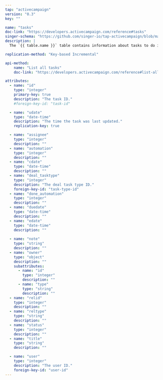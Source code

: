 ```yaml
---
tap: "activecampaign"
version: "0.3"
key: ""

name: "tasks"
doc-link: "https://developers.activecampaign.com/reference#tasks"
singer-schema: "https://github.com/singer-io/tap-activecampaign/blob/master/tap_activecampaign/schemas/tasks.json"
description: |
  The `{{ table.name }}` table contains information about tasks to do in your {{ integration.display_name }} account.

replication-method: "Key-based Incremental"

api-method:
    name: "List all tasks"
    doc-link: "https://developers.activecampaign.com/reference#list-all-tasks"

attributes:
  - name: "id"
    type: "integer"
    primary-key: true
    description: "The task ID."
    #foreign-key-id: "task-id"

  - name: "udate"
    type: "date-time"
    description: "The time the task was last updated."
    replication-key: true

  - name: "assignee"
    type: "integer"
    description: ""
  - name: "automation"
    type: "integer"
    description: ""
  - name: "cdate"
    type: "date-time"
    description: ""
  - name: "deal_tasktype"
    type: "integer"
    description: "The deal task type ID."
    foreign-key-id: "task-type-id"
  - name: "done_automation"
    type: "integer"
    description: ""
  - name: "duedate"
    type: "date-time"
    description: ""
  - name: "edate"
    type: "date-time"
    description: ""
  
  - name: "note"
    type: "string"
    description: ""
  - name: "owner"
    type: "object"
    description: ""
    subattributes:
      - name: "id"
        type: "integer"
        description: ""
      - name: "type"
        type: "string"
        description: ""
  - name: "relid"
    type: "integer"
    description: ""
  - name: "reltype"
    type: "string"
    description: ""
  - name: "status"
    type: "integer"
    description: ""
  - name: "title"
    type: "string"
    description: ""

  - name: "user"
    type: "integer"
    description: "The user ID."
    foreign-key-id: "user-id"
---
```

